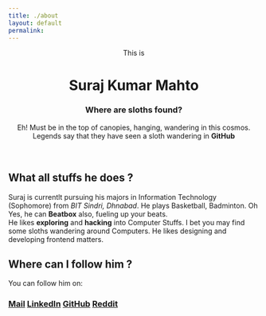 ```yaml
---
title: ./about
layout: default
permalink: 
---
```


<center>
This is
<h1> Suraj Kumar Mahto </h1>

<h3>Where are sloths found?</h3>Eh! Must be in the top of canopies, hanging, wandering in this cosmos. Legends say that they have seen a sloth wandering in <strong>GitHub</strong><br><br>
<div class="github-card" data-github="suraj-sloth" data-width="300rem" data-height="" data-theme="default"></div>
<script src="//cdn.jsdelivr.net/github-cards/latest/widget.js"></script>
<br>

</center>

## What all stuffs he does ?
Suraj is currentlt pursuing his majors in Information Technology (Sophomore) from *BIT Sindri, Dhnabad*. He plays Basketball, Badminton. Oh Yes, he can **Beatbox** also, fueling up your beats.
<br>
He likes **exploring** and **hacking** into Computer Stuffs.
I bet you may find some sloths wandering around Computers.
He likes designing and developing frontend matters.

## Where can I follow him ?
You can follow him on:
### [Mail](mailto:suraj.mahto49@protonmail.com) [LinkedIn](https://www.linkedin.com/in/suraj-sloth/) [GitHub](https://www.github.com/suraj-sloth) [Reddit](https://www.reddit.com/user/suraj_sloth)
